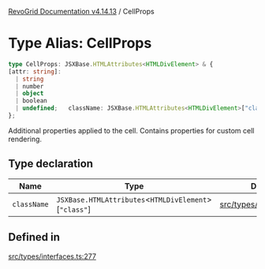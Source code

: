 [RevoGrid Documentation v4.14.13](README.md) / CellProps

# Type Alias: CellProps

```ts
type CellProps: JSXBase.HTMLAttributes<HTMLDivElement> & {
[attr: string]: 
  | string
  | number
  | object
  | boolean
  | undefined;   className: JSXBase.HTMLAttributes<HTMLDivElement>["class"];
};
```

Additional properties applied to the cell.
Contains properties for custom cell rendering.

## Type declaration

| Name | Type | Defined in |
| ------ | ------ | ------ |
| `className` | `JSXBase.HTMLAttributes`\<`HTMLDivElement`\>\[`"class"`\] | [src/types/interfaces.ts:278](https://github.com/revolist/revogrid/blob/4eff1607ca8ee7d75f31750c713182488767268a/src/types/interfaces.ts#L278) |

## Defined in

[src/types/interfaces.ts:277](https://github.com/revolist/revogrid/blob/4eff1607ca8ee7d75f31750c713182488767268a/src/types/interfaces.ts#L277)
